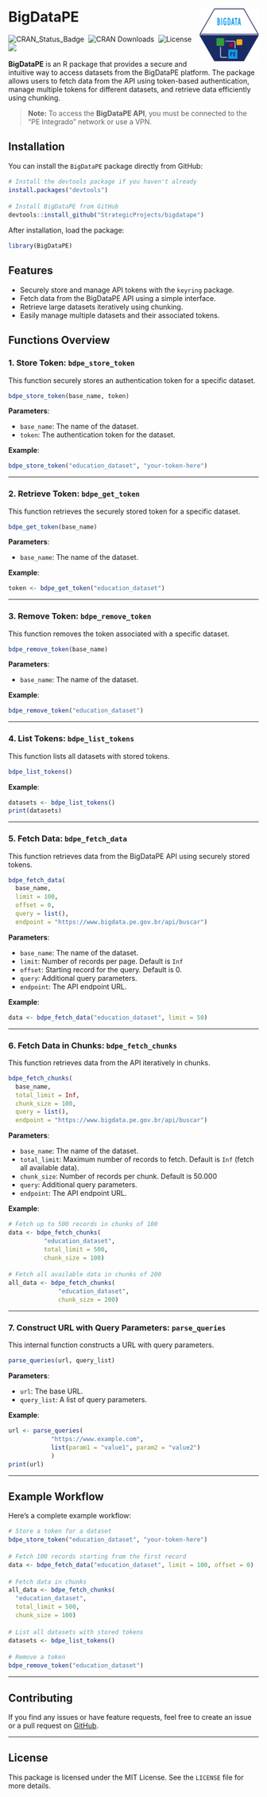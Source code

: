 
<!-- README.md is generated from README.Rmd. Please edit that file -->

# BigDataPE <a href="https://github.com/StrategicProjects/bigdatape"><img src="man/figures/logo.png" align="right" height="106" alt="BigDataPE website" /></a>

<!-- badges: start -->

![CRAN_Status_Badge](https://www.r-pkg.org/badges/version/BigDataPE) 
![CRAN Downloads](https://cranlogs.r-pkg.org/badges/grand-total/BigDataPE) 
![License](https://img.shields.io/badge/license-MIT-darkviolet.svg) 
![](https://img.shields.io/badge/devel%20version-0.0.9-orangered.svg)

<!-- badges: end -->

**BigDataPE** is an R package that provides a secure and intuitive way
to access datasets from the BigDataPE platform. The package allows users
to fetch data from the API using token-based authentication, manage
multiple tokens for different datasets, and retrieve data efficiently
using chunking.

> **Note:** To access the **BigDataPE API**, you must be connected to
> the “PE Integrado” network or use a VPN.

## Installation

You can install the `BigDataPE` package directly from GitHub:

``` r
# Install the devtools package if you haven't already
install.packages("devtools")

# Install BigDataPE from GitHub
devtools::install_github("StrategicProjects/bigdatape")
```

After installation, load the package:

``` r
library(BigDataPE)
```

## Features

- Securely store and manage API tokens with the `keyring` package.
- Fetch data from the BigDataPE API using a simple interface.
- Retrieve large datasets iteratively using chunking.
- Easily manage multiple datasets and their associated tokens.

## Functions Overview

### 1. Store Token: `bdpe_store_token`

This function securely stores an authentication token for a specific
dataset.

``` r
bdpe_store_token(base_name, token)
```

**Parameters**:

- `base_name`: The name of the dataset.
- `token`: The authentication token for the dataset.

**Example**:

``` r
bdpe_store_token("education_dataset", "your-token-here")
```

------------------------------------------------------------------------

### 2. Retrieve Token: `bdpe_get_token`

This function retrieves the securely stored token for a specific
dataset.

``` r
bdpe_get_token(base_name)
```

**Parameters**:

- `base_name`: The name of the dataset.

**Example**:

``` r
token <- bdpe_get_token("education_dataset")
```

------------------------------------------------------------------------

### 3. Remove Token: `bdpe_remove_token`

This function removes the token associated with a specific dataset.

``` r
bdpe_remove_token(base_name)
```

**Parameters**:

- `base_name`: The name of the dataset.

**Example**:

``` r
bdpe_remove_token("education_dataset")
```

------------------------------------------------------------------------

### 4. List Tokens: `bdpe_list_tokens`

This function lists all datasets with stored tokens.

``` r
bdpe_list_tokens()
```

**Example**:

``` r
datasets <- bdpe_list_tokens()
print(datasets)
```

------------------------------------------------------------------------

### 5. Fetch Data: `bdpe_fetch_data`

This function retrieves data from the BigDataPE API using securely
stored tokens.

``` r
bdpe_fetch_data(
  base_name, 
  limit = 100, 
  offset = 0, 
  query = list(), 
  endpoint = "https://www.bigdata.pe.gov.br/api/buscar")
```

**Parameters**:

- `base_name`: The name of the dataset.
- `limit`: Number of records per page. Default is `Inf`
- `offset`: Starting record for the query. Default is 0.
- `query`: Additional query parameters.
- `endpoint`: The API endpoint URL.

**Example**:

``` r
data <- bdpe_fetch_data("education_dataset", limit = 50)
```

------------------------------------------------------------------------

### 6. Fetch Data in Chunks: `bdpe_fetch_chunks`

This function retrieves data from the API iteratively in chunks.

``` r
bdpe_fetch_chunks(
  base_name, 
  total_limit = Inf, 
  chunk_size = 100, 
  query = list(), 
  endpoint = "https://www.bigdata.pe.gov.br/api/buscar")
```

**Parameters**:

- `base_name`: The name of the dataset.
- `total_limit`: Maximum number of records to fetch. Default is `Inf`
  (fetch all available data).
- `chunk_size`: Number of records per chunk. Default is 50.000
- `query`: Additional query parameters.
- `endpoint`: The API endpoint URL.

**Example**:

``` r
# Fetch up to 500 records in chunks of 100
data <- bdpe_fetch_chunks(
          "education_dataset", 
          total_limit = 500, 
          chunk_size = 100)

# Fetch all available data in chunks of 200
all_data <- bdpe_fetch_chunks(
              "education_dataset", 
              chunk_size = 200)
```

------------------------------------------------------------------------

### 7. Construct URL with Query Parameters: `parse_queries`

This internal function constructs a URL with query parameters.

``` r
parse_queries(url, query_list)
```

**Parameters**:

- `url`: The base URL.
- `query_list`: A list of query parameters.

**Example**:

``` r
url <- parse_queries(
            "https://www.example.com", 
            list(param1 = "value1", param2 = "value2")
            )
print(url)
```

------------------------------------------------------------------------

## Example Workflow

Here’s a complete example workflow:

``` r
# Store a token for a dataset
bdpe_store_token("education_dataset", "your-token-here")

# Fetch 100 records starting from the first record
data <- bdpe_fetch_data("education_dataset", limit = 100, offset = 0)

# Fetch data in chunks
all_data <- bdpe_fetch_chunks(
  "education_dataset", 
  total_limit = 500, 
  chunk_size = 100)

# List all datasets with stored tokens
datasets <- bdpe_list_tokens()

# Remove a token
bdpe_remove_token("education_dataset")
```

------------------------------------------------------------------------

## Contributing

If you find any issues or have feature requests, feel free to create an
issue or a pull request on
[GitHub](https://github.com/StrategicProjects/bigdatape).

------------------------------------------------------------------------

## License

This package is licensed under the MIT License. See the `LICENSE` file
for more details.
